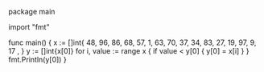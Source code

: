package main

import "fmt"

func main() {
x := []int{
48, 96, 86, 68,
57, 1, 63, 70,
37, 34, 83, 27,
19, 97, 9, 17	,
}
y := []int{x[0]}
for i, value := range x {
if value < y[0] {
y[0] = x[i]
}
}
fmt.Println(y[0])
}
